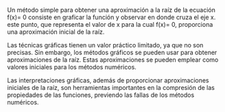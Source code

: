 Un método simple para obtener una aproximación a la raíz de la ecuación f(x)= 0 consiste en graficar la función y observar en donde cruza el eje x. este punto, que representa el valor  de x para la cual f(x)= 0, proporciona una aproximación inicial de la raíz.

Las técnicas gráficas tienen un valor práctico limitado, ya que no son precisas. Sin embargo, los métodos gráficos se pueden usar para obtener aproximaciones de la raíz. Estas aproximaciones se pueden emplear como valores iniciales  para los métodos numéricos.

Las interpretaciones gráficas, además de proporcionar aproximaciones iniciales de la raíz, son herramientas importantes en la compresión de las propiedades de las funciones, previendo las fallas de los métodos numéricos.
